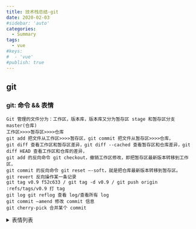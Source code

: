 ```yaml
---
title: 技术栈总结-git
date: 2020-02-03
#sidebar: 'auto'
categories:
  - Summary
tags:
  - vue
#keys:
#  - 'vue'
#publish: true
---
```


## git

### git: 命令 && 表情

```
Git 管理的文件分为：工作区，版本库，版本库又分为暂存区 stage 和暂存区分支 master(仓库)
工作区>>>>暂存区>>>>仓库
git add 把文件从工作区>>>>暂存区，git commit 把文件从暂存区>>>>仓库，
git diff 查看工作区和暂存区差异，git diff --cached 查看暂存区和仓库差异，git diff HEAD 查看工作区和仓库的差异，
git add 的反向命令 git checkout，撤销工作区修改，即把暂存区最新版本转移到工作区，
git commit 的反向命令 git reset –-soft，就是把仓库最新版本转移到暂存区。
git revert 反向操作某一条记录
git tag v0.9 f52c633 / git tag -d v0.9 / git push origin :refs/tags/v0.9 打 tag
git log git reflog 查看 log/查看所有 log
git commit –amend 修改 commit 信息
git cherry-pick 合并某个 commit
```

<details>
<summary>表情列表</summary>

在 commit 时添加一个 emoji 表情图标

git commit -m ':emoji: 此次提交的内容说明'

添加多个 emoji 表情图标

git commit -m ':emoji1: :emoji2: :emoji3: 此次提交的内容说明'

| emoji        | emoji 代码                 | commit 说明           |
| ------------ | -------------------------- | --------------------- |
| (调色板)     | :art:                      | 改进代码结构/代码格式 |
| (闪电)       | :zap: :racehorse:          | 提升性能              |
| (火焰)       | :fire:                     | 移除代码或文件        |
| (bug)        | :bug:                      | 修复 bug              |
| (急救车)     | :ambulance:                | 重要补丁              |
| (火花)       | :sparkles:                 | 引入新功能            |
| (备忘录)     | :memo:                     | 撰写文档              |
| (火箭)       | :rocket:                   | 部署功能              |
| (口红)       | :lipstick:                 | 更新 UI 和样式文件    |
| (庆祝)       | :tada:                     | 初次提交              |
| (白色复选框) | :white_check_mark:         | 增加测试              |
| (锁)         | :lock:                     | 修复安全问题          |
| (苹果)       | :apple:                    | 修复 macOS 下的问题   |
| (企鹅)       | :penguin:                  | 修复 Linux 下的问题   |
| (旗帜)       | :checked_flag:             | 修复 Windows 下的问题 |
| (书签)       | :bookmark:                 | 发行/版本标签         |
| (警车灯)     | :rotating_light:           | 移除 linter 警告      |
| (施工)       | :construction:             | 工作进行中            |
| (绿心)       | :green_heart:              | 修复 CI 构建问题      |
| (下降箭头)   | :arrow_down:               | 降级依赖              |
| (上升箭头)   | :arrow_up:                 | 升级依赖              |
| (工人)       | :construction_worker:      | 添加 CI 构建系统      |
| (上升趋势图) | :chart_with_upwards_trend: | 添加分析或跟踪代码    |
| (锤子)       | :hammer:                   | 重大重构              |
| (减号)       | :heavy_minus_sign:         | 减少一个依赖          |
| (鲸鱼)       | :whale:                    | Docker 相关工作       |
| (加号)       | :heavy_plug_sign:          | 增加一个依赖          |
| (扳手)       | :wrench:                   | 修改配置文件          |
| (地球)       | :globe_with_meridians:     | 国际化与本地化        |
| (铅笔)       | :pencil2:                  | 修复 typo             |

</details>

